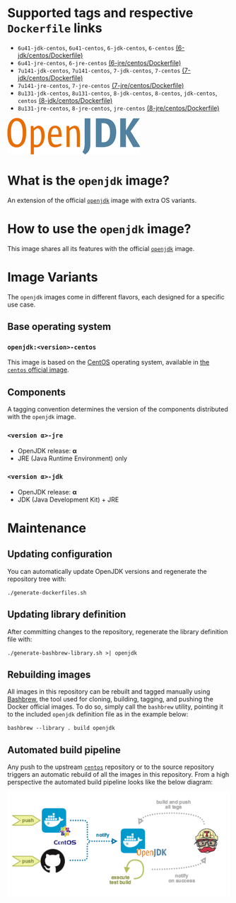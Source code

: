 # Supported tags and respective `Dockerfile` links

* `6u41-jdk-centos`, `6u41-centos`, `6-jdk-centos`, `6-centos` [(6-jdk/centos/Dockerfile)](https://github.com/antoineco/openjdk/blob/0b088859625ab1775c6c8942650de32114f29a14/6-jdk/centos/Dockerfile)
* `6u41-jre-centos`, `6-jre-centos` [(6-jre/centos/Dockerfile)](https://github.com/antoineco/openjdk/blob/0b088859625ab1775c6c8942650de32114f29a14/6-jre/centos/Dockerfile)
* `7u141-jdk-centos`, `7u141-centos`, `7-jdk-centos`, `7-centos` [(7-jdk/centos/Dockerfile)](https://github.com/antoineco/openjdk/blob/81740b28025cac8808db3243f5f73033d066ba69/7-jdk/centos/Dockerfile)
* `7u141-jre-centos`, `7-jre-centos` [(7-jre/centos/Dockerfile)](https://github.com/antoineco/openjdk/blob/81740b28025cac8808db3243f5f73033d066ba69/7-jre/centos/Dockerfile)
* `8u131-jdk-centos`, `8u131-centos`, `8-jdk-centos`, `8-centos`, `jdk-centos`, `centos` [(8-jdk/centos/Dockerfile)](https://github.com/antoineco/openjdk/blob/d18ee93c11d6830c8b5724348a77feafe8e87d49/8-jdk/centos/Dockerfile)
* `8u131-jre-centos`, `8-jre-centos`, `jre-centos` [(8-jre/centos/Dockerfile)](https://github.com/antoineco/openjdk/blob/d18ee93c11d6830c8b5724348a77feafe8e87d49/8-jre/centos/Dockerfile)

![logo](https://raw.githubusercontent.com/antoineco/openjdk/master/logo.png)

# What is the `openjdk` image?

An extension of the official [`openjdk`][docker-openjdk] image with extra OS variants.

# How to use the `openjdk` image?

This image shares all its features with the official [`openjdk`][docker-openjdk] image.

# Image Variants

The `openjdk` images come in different flavors, each designed for a specific use case.

## Base operating system

### `openjdk:<version>-centos`

This image is based on the [CentOS](https://www.centos.org/) operating system, available in [the `centos` official image][docker-centos].

## Components

A tagging convention determines the version of the components distributed with the `openjdk` image.

### `<version α>-jre`

* OpenJDK release: **α**
* JRE (Java Runtime Environment) only

### `<version α>-jdk`

* OpenJDK release: **α**
* JDK (Java Development Kit) + JRE

# Maintenance

## Updating configuration

You can automatically update OpenJDK versions and regenerate the repository tree with:

```
./generate-dockerfiles.sh
```

## Updating library definition

After committing changes to the repository, regenerate the library definition file with:

```
./generate-bashbrew-library.sh >| openjdk
```

## Rebuilding images

All images in this repository can be rebuilt and tagged manually using [Bashbrew][bashbrew], the tool used for cloning, building, tagging, and pushing the Docker official images. To do so, simply call the `bashbrew` utility, pointing it to the included `openjdk` definition file as in the example below:

```
bashbrew --library . build openjdk
```

## Automated build pipeline

Any push to the upstream [`centos`][docker-centos] repository or to the source repository triggers an automatic rebuild of all the images in this repository. From a high perspective the automated build pipeline looks like the below diagram:

![Automated build pipeline][pipeline]


[banner]: https://raw.githubusercontent.com/antoineco/openjdk/master/logo.png
[docker-openjdk]: https://hub.docker.com/_/openjdk/
[docker-centos]: https://hub.docker.com/_/centos/
[bashbrew]: https://github.com/docker-library/official-images/blob/master/bashbrew/README.md
[pipeline]: https://raw.githubusercontent.com/antoineco/openjdk/master/build_pipeline.png
